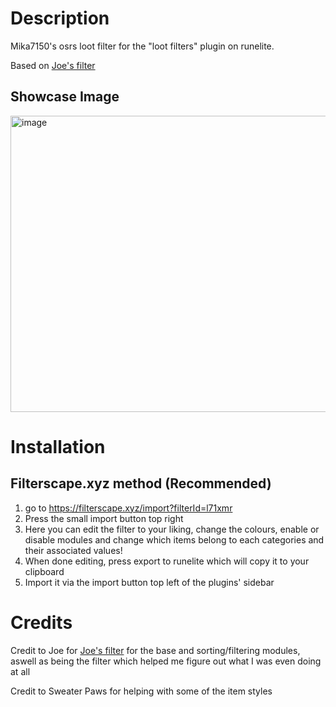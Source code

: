 # Description
Mika7150's osrs loot filter for the "loot filters" plugin on runelite.

Based on [Joe's filter](https://github.com/typical-whack/loot-filters-modules)

## Showcase Image

<img width="588" height="474" alt="image" src="https://github.com/user-attachments/assets/4ed70102-49ec-41f9-97f8-c283651fe56b" />


# Installation

## Filterscape.xyz method (Recommended) 
  1. go to https://filterscape.xyz/import?filterId=l71xmr
  2. Press the small import button top right
  3. Here you can edit the filter to your liking, change the colours, enable or disable modules and change which items belong to each categories and their associated values!
  4. When done editing, press export to runelite which will copy it to your clipboard
  5. Import it via the import button top left of the plugins' sidebar

# Credits

Credit to Joe for [Joe's filter](https://github.com/typical-whack/loot-filters-modules) for the base and sorting/filtering modules, aswell as being the filter which helped me figure out what I was even doing at all

Credit to Sweater Paws for helping with some of the item styles

